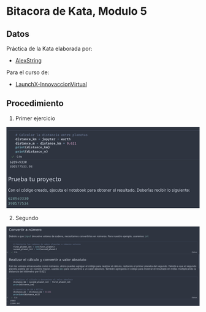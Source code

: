 # Bitacora de Kata, Modulo 5
## Datos

Práctica de la Kata elaborada por: 
- [AlexString](https://github.com/AlexString)

Para el curso de:
- [LaunchX-InnovaccionVirtual](https://github.com/LaunchX-InnovaccionVirtual)

## Procedimiento

1. Primer ejercicio

<img title="Ejecutando primer ejercicio" alt="Primer codigo" src="./resources/00_planets.png" />

2. Segundo

<img title="Ejecutando segundo ejercicio" alt="Segundo codigo" src="./resources/01_planets.png" />
